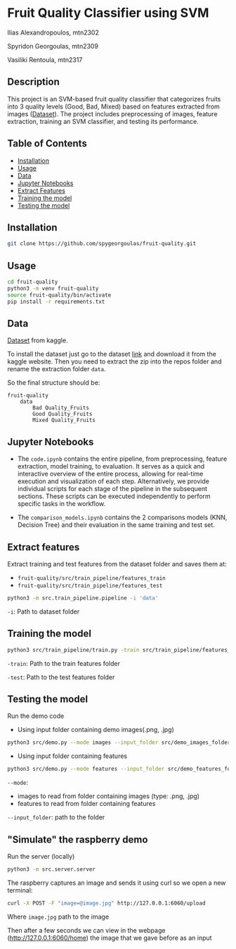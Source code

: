 # Fruit Quality Classifier using SVM
Ilias Alexandropoulos, mtn2302

Spyridon Georgoulas, mtn2309

Vasiliki Rentoula, mtn2317
## Description

This project is an SVM-based fruit quality classifier that categorizes fruits into 3 quality levels (Good, Bad, Mixed) based on features extracted from images ([Dataset](https://www.kaggle.com/datasets/shashwatwork/fruitnet-indian-fruits-dataset-with-quality/data)). The project includes preprocessing of images, feature extraction, training an SVM classifier, and testing its performance.

## Table of Contents

- [Installation](#installation)
- [Usage](#usage)
- [Data](#data)
- [Jupyter Notebooks](#jupyter_notebooks)
- [Extract Features]($extract-features)
- [Training the model](#training-the-model)
- [Testing the model](#testing-the-model)


## Installation

```bash
git clone https://github.com/spygeorgoulas/fruit-quality.git
```
## Usage
```bash
cd fruit-quality
python3 -m venv fruit-quality
source fruit-quality/bin/activate
pip install -r requirements.txt
```

## Data
[Dataset](https://www.kaggle.com/datasets/shashwatwork/fruitnet-indian-fruits-dataset-with-quality/data) from kaggle.

To install the dataset just go to the dataset [link](https://www.kaggle.com/datasets/shashwatwork/fruitnet-indian-fruits-dataset-with-quality/data) and download it from the kaggle website. Then you need to extract the zip into the repos folder and rename the extraction folder `data`. 

So the final structure should be: 

```
fruit-quality
    data
        Bad Quality_Fruits
        Good Quality_Fruits
        Mixed Quality_Fruits
```

## Jupyter Notebooks
- The `code.ipynb` contains the entire pipeline, from preprocessing, feature extraction, model training, to evaluation. It serves as a quick and interactive overview of the entire process, allowing for real-time execution and visualization of each step. Alternatively, we provide individual scripts for each stage of the pipeline in the subsequent sections. These scripts can be executed independently to perform specific tasks in the workflow.

- The `comparison_models.ipynb` contains the 2 comparisons models (KNN, Decision Tree) and their evaluation in the same training and test set. 

## Extract features
Extract training and test features from the dataset folder and saves them at:
- `fruit-quality/src/train_pipeline/features_train` 
- `fruit-quality/src/train_pipeline/features_test` 


```bash
python3 -m src.train_pipeline.pipeline -i 'data'
```
`-i`: Path to dataset folder


## Training the model
```bash
python3 src/train_pipeline/train.py -train src/train_pipeline/features_train/ -test src/train_pipeline/features_test/
```

`-train`: Path to the train features folder

`-test`: Path to the test features folder

## Testing the model
Run the demo code

- Using input folder containing demo images(.png, .jpg)
```bash
python3 src/demo.py --mode images --input_folder src/demo_images_folder
```
- Using input folder containing features
```bash
python3 src/demo.py --mode features --input_folder src/demo_features_folder
```

`--mode`: 
- images to read from folder containing images (type: .png, .jpg)
- features to read from folder containing features

`--input_folder`: path to the folder 

## "Simulate" the raspberry demo
Run the server (locally)

```bash
python3 -m src.server.server
```

The raspberry captures an image and sends it using curl so we open a new terminal: 
```bash
curl -X POST -F "image=@image.jpg" http://127.0.0.1:6060/upload
```
Where `image.jpg` path to the image

Then after a few seconds we can view in the webpage (http://127.0.0.1:6060/home) the image that we gave before as an input